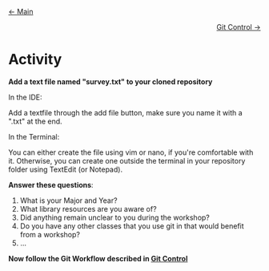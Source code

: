 <p align="left"><a href="README.md"> <- Main</a></p><p align="right"><a href="GitControl.md"> Git Control -> </a></p>

# Activity  

**Add a text file named "survey.txt" to your cloned repository**  



In the IDE: 

Add a textfile through the add file button, make sure you name it with a ".txt" at the end.


In the Terminal:

You can either create the file using vim or nano, if you're comfortable with it.
Otherwise, you can create one outside the terminal in your repository folder using TextEdit (or Notepad).


**Answer these questions**:

1. What is your Major and Year?
2. What library resources are you aware of?
3. Did anything remain unclear to you during the workshop?
4. Do you have any other classes that you use git in that would benefit from a workshop?
5. ...

**Now follow the Git Workflow described in [Git Control](GitControl.md)**  
